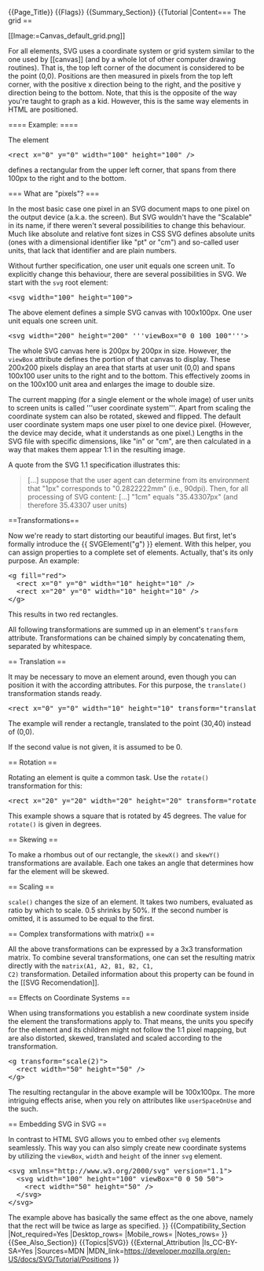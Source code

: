 {{Page_Title}}
{{Flags}}
{{Summary_Section}}
{{Tutorial
|Content=== The grid ==
 
[[Image:=Canvas_default_grid.png]]

For all elements, SVG uses a coordinate system or grid system similar to the one used by [[canvas]] (and by a whole lot of other computer drawing routines). That is, the top left corner of the document is considered to be the point (0,0). Positions are then measured in pixels from the top left corner, with the positive x direction being to the right, and the positive y direction being to the bottom. Note, that this is the opposite of the way you're taught to graph as a kid. However, this is the same way elements in HTML are positioned.

==== Example: ====
 
The element

<pre>&lt;rect x="0" y="0" width="100" height="100" /&gt;</pre>
 
defines a rectangular from the upper left corner, that spans from there 100px to the right and to the bottom.
 
=== What are "pixels"? ===
 
In the most basic case one pixel in an SVG document maps to one pixel on the output device (a.k.a. the screen). But SVG wouldn't have the "Scalable" in its name, if there weren't several possibilities to change this behaviour. Much like absolute and relative font sizes in CSS SVG defines absolute units (ones with a dimensional identifier like "pt" or "cm") and so-called user units, that lack that identifier and are plain numbers.

Without further specification, one user unit equals one screen unit. To explicitly change this behaviour, there are several possibilities in SVG. We start with the <code>svg</code> root element:
 
<pre>&lt;svg width="100" height="100"&gt;</pre>
 
The above element defines a simple SVG canvas with 100x100px. One user unit equals one screen unit.
 
<pre>&lt;svg width="200" height="200" '''viewBox="0 0 100 100"'''&gt;</pre>
 
The whole SVG canvas here is 200px by 200px in size. However, the <code>viewBox</code> attribute defines the portion of that canvas to display. These 200x200 pixels display an area that starts at user unit (0,0) and spans 100x100 user units to the right and to the bottom. This effectively zooms in on the 100x100 unit area and enlarges the image to double size.
 
The current mapping (for a single element or the whole image) of user units to screen units is called '''user coordinate system'''. Apart from scaling the coordinate system can also be rotated, skewed and flipped. The default user coordinate system maps one user pixel to one device pixel. (However, the device may decide, what it understands as one pixel.) Lengths in the SVG file with specific dimensions, like "in" or "cm", are then calculated in a way that makes them appear 1:1 in the resulting image.

A quote from the SVG 1.1 specification illustrates this:

<blockquote> 
[...] suppose that the user agent can determine from its environment that "1px" corresponds to "0.2822222mm" (i.e., 90dpi). Then, for all processing of SVG content: [...] "1cm" equals "35.43307px" (and therefore 35.43307 user units)
</blockquote> 

==Transformations==
 
Now we're ready to start distorting our beautiful images. But first, let's formally introduce the {{ SVGElement("g") }} element. With this helper, you can assign properties to a complete set of elements. Actually, that's its only purpose. An example:
 
<pre>&lt;g fill="red"&gt;
  &lt;rect x="0" y="0" width="10" height="10" /&gt;
  &lt;rect x="20" y="0" width="10" height="10" /&gt;
&lt;/g&gt;</pre>
 
This results in two red rectangles.
 
All following transformations are summed up in an element's <code>transform</code> attribute. Transformations can be chained simply by concatenating them, separated by whitespace.
 
== Translation ==
 
It may be necessary to move an element around, even though you can position it with the according attributes. For this purpose, the <code>translate()</code> transformation stands ready.
 
<pre>&lt;rect x="0" y="0" width="10" height="10" transform="translate(30,40)" /&gt;</pre>
 
The example will render a rectangle, translated to the point (30,40) instead of (0,0).

If the second value is not given, it is assumed to be 0.
 
== Rotation ==
 
Rotating an element is quite a common task. Use the <code>rotate()</code> transformation for this:
 
<pre>&lt;rect x="20" y="20" width="20" height="20" transform="rotate(45)" /&gt;</pre>
 
This example shows a square that is rotated by 45 degrees. The value for <code>rotate()</code> is given in degrees.

== Skewing ==
 
To make a rhombus out of our rectangle, the <code>skewX()</code> and <code>skewY()</code> transformations are available. Each one takes an angle that determines how far the element will be skewed.
 
== Scaling ==
 
<code>scale()</code> changes the size of an element. It takes two numbers, evaluated as ratio by which to scale. 0.5 shrinks by 50%. If the second number is omitted, it is assumed to be equal to the first.
 
== Complex transformations with matrix() ==
 
All the above transformations can be expressed by a 3x3 transformation matrix. To combine several transformations, one can set the resulting matrix directly with the <code>matrix(A1, A2, B1, B2, C1, C2)</code> transformation. Detailed information about this property can be found in the [[SVG Recomendation]].
 
== Effects on Coordinate Systems ==
 
When using transformations you establish a new coordinate system inside the element the transformations apply to. That means, the units you specify for the element and its children might not follow the 1:1 pixel mapping, but are also distorted, skewed, translated and scaled according to the transformation.
 
<pre>&lt;g transform="scale(2)"&gt;
  &lt;rect width="50" height="50" /&gt;
&lt;/g&gt;</pre>
 
The resulting rectangular in the above example will be 100x100px. The more intriguing effects arise, when you rely on attributes like <code>userSpaceOnUse</code> and the such.

== Embedding SVG in SVG ==
 
In contrast to HTML SVG allows you to embed other <code>svg</code> elements seamlessly. This way you can also simply create new coordinate systems by utilizing the <code>viewBox</code>, <code>width</code> and <code>height</code> of the inner <code>svg</code> element.
 
<pre>&lt;svg xmlns="http://www.w3.org/2000/svg" version="1.1"&gt;
  &lt;svg width="100" height="100" viewBox="0 0 50 50"&gt;
    &lt;rect width="50" height="50" /&gt;
  &lt;/svg&gt;
&lt;/svg&gt; </pre>
 
The example above has basically the same effect as the one above, namely that the rect will be twice as large as specified.
}}
{{Compatibility_Section
|Not_required=Yes
|Desktop_rows=
|Mobile_rows=
|Notes_rows=
}}
{{See_Also_Section}}
{{Topics|SVG}}
{{External_Attribution
|Is_CC-BY-SA=Yes
|Sources=MDN
|MDN_link=https://developer.mozilla.org/en-US/docs/SVG/Tutorial/Positions
}}